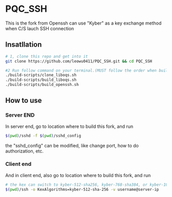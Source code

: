 # PQC_SSH
This is the fork from Openssh can use "Kyber" as a key exchange method when C/S lauch SSH connection

## Insatllation

```bash
# 1, clone this repo and get into it
git clone https://github.com/leowu0411/PQC_SSH.git && cd PQC_SSH
```

```bash
#2 Run follow command on your terminal.(MUST follow the order when building this fork)
./build-scripts/clone_liboqs.sh
./build-scripts/build_liboqs.sh
./build-scripts/build_openssh.sh
```

## How to use
### Server END
In server end, go to location where to build this fork, and run

```bash
$(pwd)/sshd -f $(pwd)/sshd_config
```
the "sshd_config" can be modified, like change port, how to do authorization, etc.

### Client end
And in client end, also go to location where to build this fork, and run
```bash
# the kex can switch to kyber-512-sha256, kyber-768-sha384, or kyber-1024-sha512
$(pwd)/ssh -o KexAlgorithms=kyber-512-sha-256 -v username@server-ip
```
